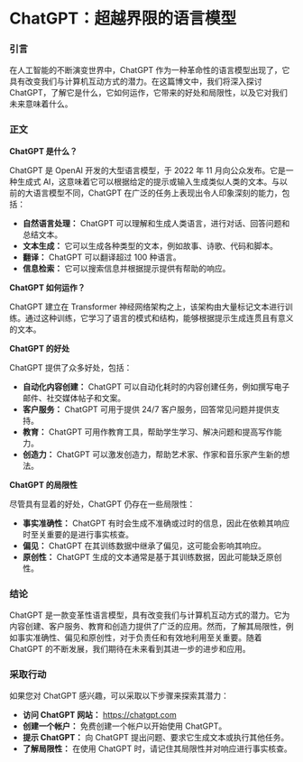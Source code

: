 # ChatGPT：超越界限的语言模型

### 引言

在人工智能的不断演变世界中，ChatGPT 作为一种革命性的语言模型出现了，它具有改变我们与计算机互动方式的潜力。在这篇博文中，我们将深入探讨 ChatGPT，了解它是什么，它如何运作，它带来的好处和局限性，以及它对我们未来意味着什么。

### 正文

**ChatGPT 是什么？**

ChatGPT 是 OpenAI 开发的大型语言模型，于 2022 年 11 月向公众发布。它是一种生成式 AI，这意味着它可以根据给定的提示或输入生成类似人类的文本。与以前的大语言模型不同，ChatGPT 在广泛的任务上表现出令人印象深刻的能力，包括：

- **自然语言处理：** ChatGPT 可以理解和生成人类语言，进行对话、回答问题和总结文本。
- **文本生成：** 它可以生成各种类型的文本，例如故事、诗歌、代码和脚本。
- **翻译：** ChatGPT 可以翻译超过 100 种语言。
- **信息检索：** 它可以搜索信息并根据提示提供有帮助的响应。

**ChatGPT 如何运作？**

ChatGPT 建立在 Transformer 神经网络架构之上，该架构由大量标记文本进行训练。通过这种训练，它学习了语言的模式和结构，能够根据提示生成连贯且有意义的文本。

**ChatGPT 的好处**

ChatGPT 提供了众多好处，包括：

- **自动化内容创建：** ChatGPT 可以自动化耗时的内容创建任务，例如撰写电子邮件、社交媒体帖子和文案。
- **客户服务：** ChatGPT 可用于提供 24/7 客户服务，回答常见问题并提供支持。
- **教育：** ChatGPT 可用作教育工具，帮助学生学习、解决问题和提高写作能力。
- **创造力：** ChatGPT 可以激发创造力，帮助艺术家、作家和音乐家产生新的想法。

**ChatGPT 的局限性**

尽管具有显着的好处，ChatGPT 仍存在一些局限性：

- **事实准确性：** ChatGPT 有时会生成不准确或过时的信息，因此在依赖其响应时至关重要的是进行事实核查。
- **偏见：** ChatGPT 在其训练数据中继承了偏见，这可能会影响其响应。
- **原创性：** ChatGPT 生成的文本通常是基于其训练数据，因此可能缺乏原创性。

### 结论

ChatGPT 是一款变革性语言模型，具有改变我们与计算机互动方式的潜力。它为内容创建、客户服务、教育和创造力提供了广泛的应用。然而，了解其局限性，例如事实准确性、偏见和原创性，对于负责任和有效地利用至关重要。随着 ChatGPT 的不断发展，我们期待在未来看到其进一步的进步和应用。

### 采取行动

如果您对 ChatGPT 感兴趣，可以采取以下步骤来探索其潜力：

- **访问 ChatGPT 网站：** https://chatgpt.com
- **创建一个帐户：** 免费创建一个帐户以开始使用 ChatGPT。
- **提示 ChatGPT：** 向 ChatGPT 提出问题、要求它生成文本或执行其他任务。
- **了解局限性：** 在使用 ChatGPT 时，请记住其局限性并对响应进行事实核查。
